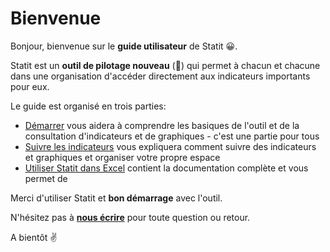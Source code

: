 # Bienvenue

Bonjour, bienvenue sur le **guide utilisateur** de Statit 😀.

Statit est un **outil de pilotage nouveau** (💪) qui permet à chacun et chacune dans une organisation d'accéder directement aux indicateurs importants pour eux.

Le guide est organisé en trois parties:

* [Démarrer](gs/access.md) vous aidera à comprendre les basiques de l'outil et de la consultation d'indicateurs et de graphiques - c'est une partie pour tous
* [Suivre les indicateurs](gs/publish.md) vous expliquera comment suivre des indicateurs et graphiques et organiser votre propre espace
* [Utiliser Statit dans Excel](excel/index.md) contient la documentation complète et vous permet de

Merci d'utiliser Statit et **bon démarrage** avec l'outil.

N'hésitez pas à [**nous écrire**](mailto:hi@gostatit.com) pour toute question ou retour.

A bientôt ✌️
